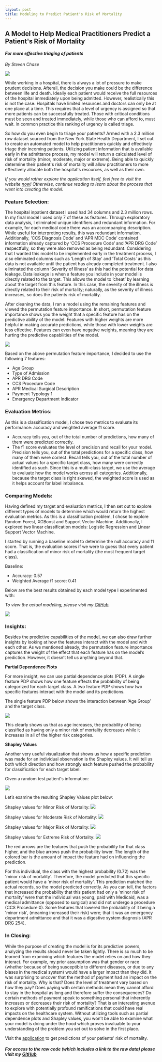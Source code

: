 ```yaml
---
layout: post
title: Modeling to Predict Patient's Risk of Mortality
---
```


## A Model to Help Medical Practitioners Predict a Patient's Risk of Mortality
#### *For more effective triaging of patients*
  
*By Steven Chase*

<img src="/img/hospital-room.jpg">

While working in a hospital, there is always a lot of pressure to make prudent decisions. Afterall, the decision you make could be the difference between life and death. Ideally each patient would receive the full resources of the hospital immediately upon being admitted. However, realistically this is not the case. Hospitals have limited resources and doctors can only be at one place at a time. This requires that a level of urgency is assigned so that more patients can be successfully treated. Those with critical conditions must be seen and treated immediately, while those who can afford to, must wait. In common practice this ranking of urgency is called triage. 

So how do you even begin to triage your patients? Armed with a 2.3 million row dataset sourced from the New York State Health Department, I set out to create an automated model to help practitioners quickly and effectively triage their incoming patients. Utilizing patient information that is available early in the admittance process, my model will return a calculated level of risk of mortality (minor, moderate, major or extreme). Being able to quickly determine their patient's risk of mortality will allow practitioners to more effectively allocate both the hospital's resources, as well as their own.

*If you would rather explore the application itself, feel free to visit the website [now](https://risk-of-mortality.herokuapp.com/)!*
*Otherwise, continue reading to learn about the process that went into creating the model.*

### Feature Selection:

The hospital inpatient dataset I used had 34 columns and 2.3 million rows. In my final model I used only 7 of these as features. Through exploratory data analysis, I eliminated unique identifiers and redundant information. For example, for each medical code there was an accompanying description. While useful for interpreting results, this was redundant information. Additionally, ‘CCS Diagnosis Code’ and ‘APR MDC Code’ contained information already captured by ‘CCS Procedure Code’ and ‘APR DRG Code’ respectfully, so they were also removed as being redundant. Considering that I wanted this model to be implemented early in the treatment process, I also eliminated columns such as ‘Length of Stay’ and ‘Total Costs’ as this data is not available until the patient has already completed treatment. I also eliminated the column ‘Severity of Illness’ as this had the potential for data leakage. Data leakage is when a feature you include in your model is directly related to the target. This allows the model to ‘cheat’ by learning about the target from this feature. In this case, the severity of the illness is directly related to their risk of mortality; naturally, as the severity of illness increases, so does the patients risk of mortality.

After cleaning the data, I ran a model using the remaining features and viewed the permutation feature importance. In short, permutation feature importance shows you the weight that a specific feature has on the predictive ability of the model. Features with higher weights are more helpful in making accurate predictions, while those with lower weights are less effective. Features can even have negative weights, meaning they are hurting the predictive capabilities of the model.

<img src="/img/all_permutations.png">

Based on the above permutation feature importance, I decided to use the following 7 features:
-	Age Group
-	Type of Admission
-	APR DRG Code
-	CCS Procedure Code
-	APR Medical Surgical Description
-	Payment Typology 1
-	Emergency Department Indicator

### Evaluation Metrics:

As this is a classification model, I chose two metrics to evaluate its performance: accuracy and weighted average f1 score.
- Accuracy tells you, out of the total number of predictions, how many of them were predicted correctly.
- The f1 score evaluates the level of precision and recall for your model. Precision tells you, out of the total predictions for a specific class, how many of them were correct. Recall tells you, out of the total number of actual values for a specific target class, how many were correctly identified as such. Since this is a multi-class target, we use the average to evaluate how the model works across all categories. Additionally, because the target class is right skewed, the weighted score is used as it helps account for label imbalance.

### Comparing Models:

Having defined my target and evaluation metrics, I then set out to explore different types of models to determine which would return the highest evaluation metrics. As this is a classification problem, I chose to explore Random Forest, XGBoost and Support Vector Machine. Additionally, I explored two linear classification models: Logistic Regression and Linear Support Vector Machine. 

I started by running a baseline model to determine the null accuracy and f1 score. That is, the evaluation scores if we were to guess that every patient had a classification of minor risk of mortality (the most frequent target class).

Baseline:
-	Accuracy: 0.57
-	Weighted Average f1 score: 0.41

Below are the best results obtained by each model type I experimented with:

*To view the actual modeling, please visit my [GitHub](https://github.com/schase15/risk_of_mortality/tree/master/notebooks).*

<img src="/img/model_scores.PNG">

### Insights:

Besides the predictive capabilities of the model, we can also draw further insights by looking at how the features interact with the model and with each other. As we mentioned already, the permutation feature importance captures the weight of the effect that each feature has on the model’s prediction. However, it doesn’t tell us anything beyond that.

**Partial Dependence Plots**

For more insight, we can use partial dependence plots (PDP). A single feature PDP shows how one feature effects the probability of being categorized for each target class. A two feature PDP shows how two specific features interact with the model and its predictions. 

The single feature PDP below shows the interaction between ‘Age Group’ and the target class.

<img src="/img/pdp_1_variable.png">

This clearly shows us that as age increases, the probability of being classified as having only a minor risk of mortality decreases while it increases in all of the higher risk categories. 

**Shapley Values**

Another very useful visualization that shows us how a specific prediction was made for an individual observation is the Shapley values. It will tell us both which direction and how strongly each feature pushed the probability for classification for each target label.

Given a random test patient's information:

<img src="/img/test_patient.png">

Let’s examine the resulting Shapley Values plot below:

Shapley values for Minor Risk of Mortality:
<img src="/img/shapley_minor.png">

Shapley values for Moderate Risk of Mortality:
<img src="/img/shapley_moderate.png">

Shapley values for Major Risk of Mortality:
<img src="/img/shapley_major.png">

Shapley values for Extreme Risk of Mortality:
<img src="/img/shapley_extreme.png">

The red arrows are the features that push the probability for that class higher, and the blue arrows push the probability lower. The length of the colored bar is the amount of impact the feature had on influencing the prediction.

For this individual, the class with the highest probability (0.72) was the 'minor risk of mortality'. Therefore, the model predicted that this specific patient would have a 'minor risk of mortality'. This prediction matched the actual records, so the model predicted correctly. As you can tell, the factors that increased the probability that this patient had only a ‘minor risk of mortality’ were that the individual was young, paid with Medicaid, was a medical admittance (opposed to surgical) and did not undergo a procedure (CCS Procedure 0). Some features that lowered the probability of it being a 'minor risk', (meaning increased their risk) were; that it was an emergency department admittance and that it was a digestive system diagnosis (APR DRG 254).

### In Closing:

While the purpose of creating the model is for its predictive powers, analyzing the results should never be taken lightly. There is so much to be learned from examining which features the model relies on and how they interact. For example, my prior assumption was that gender or race (whether because of being susceptible to different diseases, or due to any biases in the medical system) would have a larger impact than they did. It was surprising to uncover that the method of payment had an impact on the risk of mortality. Why is that? Does the level of treatment vary based on how they pay? Does paying with certain methods mean they cannot afford to stay in the hospital as long and therefore suffer the consequences? Do certain methods of payment speak to something personal that inherently increases or decreases their risk of mortality? That is an interesting avenue to explore with potentially profound ramifications that could have real impacts on the healthcare system. Without utilizing tools such as partial dependence plots and Shapley values, you won’t be able to examine what your model is doing under the hood which proves invaluable to your understanding of the problem you set out to solve in the first place.

Visit the [application](https://risk-of-mortality.herokuapp.com/) to get predictions of your patients' risk of mortality.

##### For access to the raw code (which includes a link to the raw data) please visit my [GitHub](https://github.com/schase15/risk_of_mortality)
